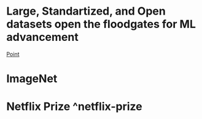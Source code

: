 
# Large, Standartized, and Open datasets open the floodgates for ML advancement

[Point](https://youtu.be/y_TzOOCJqxI?t=553)

# ImageNet
# Netflix Prize ^netflix-prize
